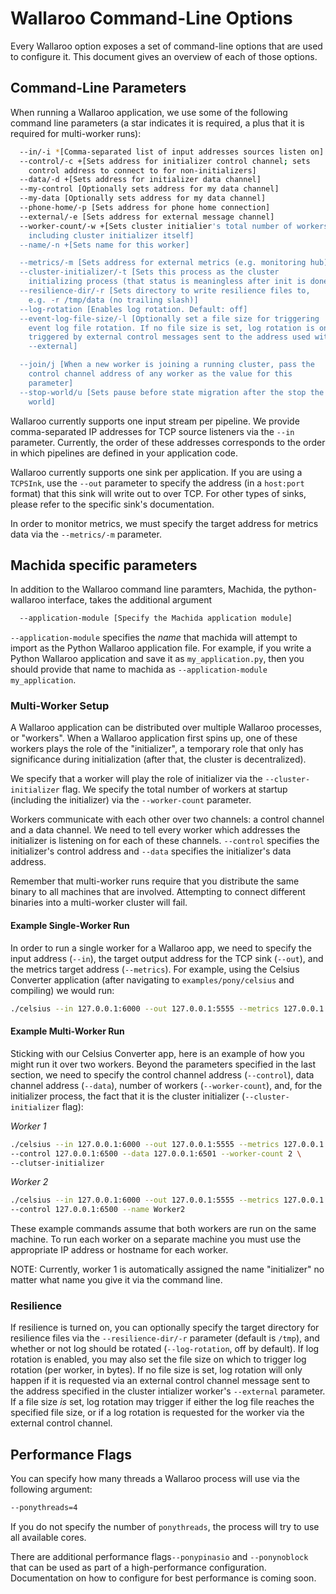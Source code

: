 # Wallaroo Command-Line Options

Every Wallaroo option exposes a set of command-line options that are used to configure it. This document gives an overview of each of those options.

## Command-Line Parameters

When running a Wallaroo application, we use some of the following command line parameters (a star indicates it is required, a plus that it is required for multi-worker runs):

```bash
  --in/-i *[Comma-separated list of input addresses sources listen on]
  --control/-c +[Sets address for initializer control channel; sets
    control address to connect to for non-initializers]
  --data/-d +[Sets address for initializer data channel]
  --my-control [Optionally sets address for my data channel]
  --my-data [Optionally sets address for my data channel]
  --phone-home/-p [Sets address for phone home connection]
  --external/-e [Sets address for external message channel]
  --worker-count/-w +[Sets cluster initialier's total number of workers,
    including cluster initializer itself]
  --name/-n +[Sets name for this worker]

  --metrics/-m [Sets address for external metrics (e.g. monitoring hub)]
  --cluster-initializer/-t [Sets this process as the cluster
    initializing process (that status is meaningless after init is done)]
  --resilience-dir/-r [Sets directory to write resilience files to,
    e.g. -r /tmp/data (no trailing slash)]
  --log-rotation [Enables log rotation. Default: off]
  --event-log-file-size/-l [Optionally set a file size for triggering
    event log file rotation. If no file size is set, log rotation is only
    triggered by external control messages sent to the address used with
    --external]

  --join/j [When a new worker is joining a running cluster, pass the
    control channel address of any worker as the value for this
    parameter]
  --stop-world/u [Sets pause before state migration after the stop the
    world]
```

Wallaroo currently supports one input stream per pipeline. We provide comma-separated IP addresses for TCP source listeners via the `--in` parameter. Currently, the order of these addresses corresponds to the order in which pipelines are defined in your application code.

Wallaroo currently supports one sink per application. If you are using a `TCPSInk`, use the `--out` parameter to specify the address (in a `host:port` format) that this sink will write out to over TCP. For other types of sinks, please refer to the specific sink's documentation.

In order to monitor metrics, we must specify the target address for metrics data via the `--metrics/-m` parameter.

## Machida specific parameters

In addition to the Wallaroo command line paramters, Machida, the python-wallaroo interface, takes the additional argument

```bash
  --application-module [Specify the Machida application module]
```

`--application-module` specifies the _name_ that machida will attempt to import as the Python Wallaroo application file. For example, if you write a Python Wallaroo application and save it as `my_application.py`, then you should provide that name to machida as `--application-module my_application`.

### Multi-Worker Setup

A Wallaroo application can be distributed over multiple Wallaroo processes, or "workers". When a Wallaroo application first spins up, one of these workers plays the role of the "initializer", a temporary role that only has significance during initialization (after that, the cluster is decentralized).

We specify that a worker will play the role of initializer via the `--cluster-initializer` flag. We specify the total number of workers at startup (including the initializer) via the `--worker-count` parameter.

Workers communicate with each other over two channels: a control channel and a data channel. We need to tell every worker which addresses the initializer is listening on for each of these channels. `--control` specifies the initializer's control address and `--data` specifies the initializer's data address.

Remember that multi-worker runs require that you distribute the same binary to all machines that are involved. Attempting to connect different binaries into a multi-worker cluster will fail.

#### Example Single-Worker Run

In order to run a single worker for a Wallaroo app, we need to specify the input address (`--in`), the target output address for the TCP sink (`--out`), and the metrics target address (`--metrics`). For example, using the Celsius Converter application (after navigating to `examples/pony/celsius` and compiling) we would run:

```bash
./celsius --in 127.0.0.1:6000 --out 127.0.0.1:5555 --metrics 127.0.0.1:5001
```

#### Example Multi-Worker Run

Sticking with our Celsius Converter app, here is an example of how you might run it over two workers. Beyond the parameters specified in the last section, we need to specify the control channel address (`--control`), data channel address (`--data`), number of workers (`--worker-count`), and, for the initializer process, the fact that it is the cluster initializer (`--cluster-initializer` flag):

*Worker 1*

```bash
./celsius --in 127.0.0.1:6000 --out 127.0.0.1:5555 --metrics 127.0.0.1:5001 \
--control 127.0.0.1:6500 --data 127.0.0.1:6501 --worker-count 2 \
--clutser-initializer
```

*Worker 2*

```bash
./celsius --in 127.0.0.1:6000 --out 127.0.0.1:5555 --metrics 127.0.0.1:5001 \
--control 127.0.0.1:6500 --name Worker2
```

These example commands assume that both workers are run on the same machine. To run each worker on a separate machine you must use the appropriate IP address or hostname for each worker.

NOTE: Currently, worker 1 is automatically assigned the name "initializer" no matter what name you give it via the command line.

### Resilience

If resilience is turned on, you can optionally specify the target directory for resilience files via the `--resilience-dir/-r` parameter (default is `/tmp`), and whether or not log should be rotated (`--log-rotation`, off by default). If log rotation is enabled, you may also set the file size on which to trigger log rotation (per worker, in bytes). If no file size is set, log rotation will only happen if it is requested via an external control channel message sent to the address specified in the cluster intializer worker's `--external` parameter. If a file size _is_ set, log rotation may trigger if either the log file reaches the specified file size, or if a log rotation is requested for the worker via the external control channel.

## Performance Flags

You can specify how many threads a Wallaroo process will use via the following
argument:

```bash
--ponythreads=4
```

If you do not specify the number of `ponythreads`, the process will try to use all available cores.

There are additional performance flags`--ponypinasio` and `--ponynoblock` that can be used as part of a high-performance configuration. Documentation on how to configure for best performance is coming soon.
